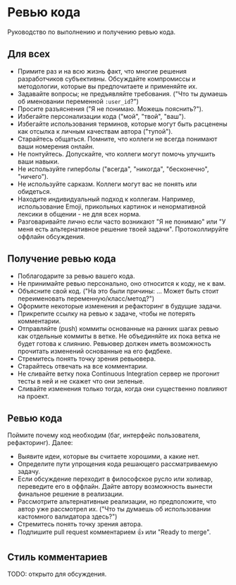 Ревью кода
===========

Руководство по выполнению и получению ревью кода.

Для всех
---------

* Примите раз и на всю жизнь факт, что многие решения разработчиков субъективны.
Обсуждайте компромиссы и методологии, которые вы предпочитаете и
применяйте их.
* Задавайте вопросы; не предъявляйте требования. ("Что ты думаешь об именовании переменной `:user_id`?")
* Просите разъяснения ("Я не понимаю. Можешь пояснить?").
* Избегайте персонализации кода ("мой", "твой", "ваш").
* Избегайте использования терминов, которые могут быть расценены
как отсылка к личным качествам автора ("тупой").
* Старайтесь общаться. Помните, что коллеги не всегда понимают ваши номерения онлайн.
* Не понтуйтесь. Допускайте, что коллеги могут помочь улучшить ваши навыки.
* Не используйте гиперболы ("всегда", "никогда", "бесконечно", "ничего").
* Не используйте сарказм. Коллеги могут вас не понять или обидеться.
* Находите индивидуальный подход к коллегам. Например, использование
Emoji, прикольных картинок и ненормативной лексики в общении - не для всех норма.
* Разговаривайте лично если часто возникают "Я не понимаю"
или "У меня есть альтернативное решение твоей задачи". Протоколлируйте
оффлайн обсуждения.

Получение ревью кода
-----------------------

* Поблагодарите за ревью вашего кода.
* Не принимайте ревью персонально, оно относится к коду, не к вам.
* Объясните свой код. ("На это были причины: ... Может быть стоит
переименовать переменную/класс/метод?")
* Оформите некоторые изменения и рефакторинг в будущие задачи.
* Прикрепите ссылку на ревью к задаче, чтобы не потерять комментарии.
* Отправляйте (push) коммиты основанные на ранних шагах ревью как
отдельные коммиты в ветке. Не объединяйте их пока ветка не будет готова к слиянию.
Ревьювер должен иметь возможность прочитать изменений основанные на его фидбеке.
* Стремитесь понять точку зрения ревьювера.
* Старайтесь отвечать на все комментарии.
* Не сливайте ветку пока Continuous Integration сервер не прогонит
тесты в ней и не скажет что они зеленые.
* Сливайте изменения только тогда, когда они существенно повлияют на проект.

Ревью кода
------------

Поймите почему код необходим (баг, интерфейс пользователя, рефакторинг). Далее:

* Выявите идеи, которые вы считаете хорошими, а какие нет.
* Определите пути упрощения кода решающего рассматриваемую задачу.
* Если обсуждение переходит в философское русло или холивар, переведите его
в оффлайн. Дайте автору возможность вынести финальное решение в реализации.
* Рассмотрите альтернативные реализации, но предположите, что автор
уже рассмотрел их. ("Что ты думаешь об использовании кастомного валидатора здесь?")
* Стремитесь понять точку зрения автора.
* Подпишите pull request комментарием :thumbsup: или "Ready to merge".

Стиль комментариев
--------------------

TODO: открыто для обсуждения.
